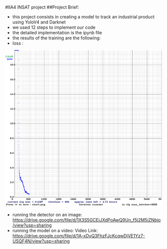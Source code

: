 #IIA4 INSAT project 
##Project Brief:
* this project consists in creating a model to track an industrial product using YoloV4 and Darknet
* we used 12 steps to implement our code
* the detailed implementation is the ipynb file
* the results of the training are the following:
* loss :

![](https://github.com/haroun1999/IIA42021/blob/main/chart_yolov4-custom%20(1).png?raw=true)
* running the detector on an image:
 https://drive.google.com/file/d/1X3S5GCEjJXdPoAwQ9Un_f5j2M5iZNbjo/view?usp=sharing
* running the model on a video:
 Video Link: https://drive.google.com/file/d/1A-xDvQ3FhzFJcKcqwDjVE1Yz7-USQF4N/view?usp=sharing
